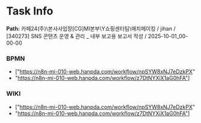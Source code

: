 # Task Info

**Path:** 카페24(주)\본사사업장\[CG]MI본부\Y쇼핑센터팀\매치메이킹 / jihan / [340273] SNS 콘텐츠 운영 & 관리 _ 내부 보고용 보고서 작성 / 2025-10-01_00-00-00

### BPMN
- ["https://n8n-mi-010-web.hanpda.com/workflow/npSYW8xNJ7eDzkPX"
- "https://n8n-mi-010-web.hanpda.com/workflow/z7DtNYXiX1aG0hFA"]

### WIKI
- ["https://n8n-mi-010-web.hanpda.com/workflow/npSYW8xNJ7eDzkPX"
- "https://n8n-mi-010-web.hanpda.com/workflow/z7DtNYXiX1aG0hFA"]

